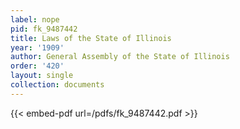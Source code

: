 ```yaml
---
label: nope
pid: fk_9487442
title: Laws of the State of Illinois
year: '1909'
author: General Assembly of the State of Illinois
order: '420'
layout: single
collection: documents
---
```



{{< embed-pdf url=/pdfs/fk_9487442.pdf >}}